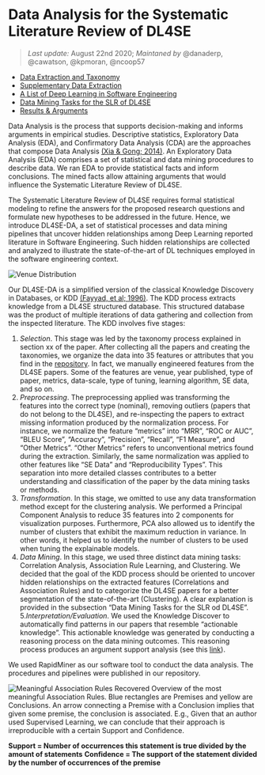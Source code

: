 # Data Analysis for the Systematic Literature Review of DL4SE

> *Last update:* August 22nd 2020; *Maintaned by* @danaderp, @cawatson, @kpmoran, @ncoop57

- [Data Extraction and Taxonomy](https://github.com/WM-CSCI-435-F19/dl4se/blob/master/data/RQ-Taxonomy.xlsx)
- [Supplementary Data Extraction](https://github.com/WM-CSCI-435-F19/dl4se/blob/master/data/Supplementary%20Extraction%20Form.xlsx)
- [A List of Deep Learning in Software Engineering](https://github.com/WM-CSCI-435-F19/dl4se/edit/master/data/)
- [Data Mining Tasks for the SLR of DL4SE](https://github.com/WM-CSCI-435-F19/dl4se/tree/master/rapidminer)
- [Results & Arguments](https://github.com/WM-CSCI-435-F19/dl4se/tree/master/results)

Data Analysis is the process that supports decision-making and informs arguments in empirical studies. Descriptive statistics, Exploratory Data Analysis (EDA), and Confirmatory Data Analysis (CDA) are the approaches that compose Data Analysis [(Xia & Gong; 2014)](https://www.emerald.com/insight/content/doi/10.1108/BIJ-08-2012-0050/full/html). An Exploratory Data Analysis (EDA) comprises a set of statistical and data mining procedures to describe data. We ran EDA to provide statistical facts and inform conclusions. The mined facts allow attaining arguments that would influence the Systematic Literature Review of DL4SE.

The Systematic Literature Review of DL4SE requires formal statistical modeling to refine the answers for the proposed research questions and formulate new hypotheses to be addressed in the future. Hence, we introduce DL4SE-DA, a set of statistical processes and data mining pipelines that uncover hidden relationships among Deep Learning reported literature in Software Engineering. Such hidden relationships are collected and analyzed to illustrate the state-of-the-art of DL techniques employed in the software engineering context.   

![Venue Distribution](https://wm-csci-435-f19.github.io/dl4se/results/descriptive/[venue]paper-distribution.png)

Our DL4SE-DA is a simplified version of the classical Knowledge Discovery in Databases, or KDD [(Fayyad, et al; 1996)](https://www.aaai.org/ojs/index.php/aimagazine/article/view/1230). The KDD process extracts knowledge from a DL4SE structured database. This structured database was the product of multiple iterations of data gathering and collection from the inspected literature. The KDD involves five stages:

1. *Selection*. This stage was led by the taxonomy process explained in section xx of the paper. After collecting all the papers and creating the taxonomies, we organize the data into 35 features or attributes that you find in the [repository](https://github.com/WM-CSCI-435-F19/dl4se/blob/master/data/Dl4SE-Dataset.csv). In fact, we manually engineered features from the DL4SE papers. Some of the features are venue, year published, type of paper, metrics, data-scale, type of tuning, learning algorithm, SE data, and so on.   
2. *Preprocessing*. The preprocessing applied was transforming the features into the correct type (nominal), removing outliers (papers that do not belong to the DL4SE), and re-inspecting the papers to extract missing information produced by the normalization process. For instance, we normalize the feature “metrics” into “MRR”, “ROC or AUC”, “BLEU Score”, “Accuracy”, “Precision”, “Recall”, “F1 Measure”, and “Other Metrics”. “Other Metrics” refers to unconventional metrics found during the extraction. Similarly, the same normalization was applied to other features like “SE Data” and “Reproducibility Types”. This separation into more detailed classes contributes to a better understanding and classification of the paper by the data mining tasks or methods.  
3. *Transformation*. In this stage, we omitted to use any data transformation method except for the clustering analysis. We performed a Principal Component Analysis to reduce 35 features into 2 components for visualization purposes. Furthermore, PCA also allowed us to identify the number of clusters that exhibit the maximum reduction in variance. In other words, it helped us to identify the number of clusters to be used  when tuning the explainable models.  
4. *Data Mining*. In this stage, we used three distinct data mining tasks: Correlation Analysis, Association Rule Learning, and Clustering. We decided that the goal of the KDD process should be oriented to uncover hidden relationships on the extracted features (Correlations and Association Rules) and to categorize the DL4SE papers for a better segmentation of the state-of-the-art (Clustering). A clear explanation is provided in the subsection “Data Mining Tasks for the SLR od DL4SE”. 
5.*Interpretation/Evaluation*. We used the Knowledge Discover to automatically find patterns in our papers that resemble “actionable knowledge”. This actionable knowledge was generated by conducting a reasoning process on the data mining outcomes. This reasoning process produces an argument support analysis (see this [link](https://github.com/WM-CSCI-435-F19/dl4se/tree/master/results)). 

We used RapidMiner as our software tool to conduct the data analysis. The procedures and pipelines were published in our repository.


![Meaningful Association Rules Recovered](https://wm-csci-435-f19.github.io/dl4se/results/association/association_rules.png)
Overview of the most meaningful Association Rules. Blue rectangles are Premises and yellow are Conclusions. An arrow connecting a Premise with a Conclusion implies that given some premise, the conclusion is associated. E.g., Given that an author used Supervised Learning, we can conclude that their approach is irreproducible with a certain Support and Confidence.

**Support = Number of occurrences this statement is true divided by the amount of statements**
**Confidence = The support of the statement divided by the number of occurrences of the premise**
